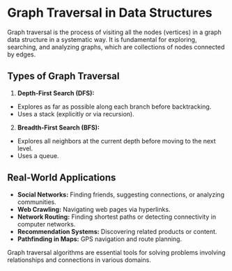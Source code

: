 # Graph Traversal in Data Structures

Graph traversal is the process of visiting all the nodes (vertices) in a graph data structure in a systematic way. It is fundamental for exploring, searching, and analyzing graphs, which are collections of nodes connected by edges.

## Types of Graph Traversal

1. **Depth-First Search (DFS):**

- Explores as far as possible along each branch before backtracking.
- Uses a stack (explicitly or via recursion).

2. **Breadth-First Search (BFS):**

- Explores all neighbors at the current depth before moving to the next level.
- Uses a queue.

## Real-World Applications

- **Social Networks:** Finding friends, suggesting connections, or analyzing communities.
- **Web Crawling:** Navigating web pages via hyperlinks.
- **Network Routing:** Finding shortest paths or detecting connectivity in computer networks.
- **Recommendation Systems:** Discovering related products or content.
- **Pathfinding in Maps:** GPS navigation and route planning.

Graph traversal algorithms are essential tools for solving problems involving relationships and connections in various domains.
